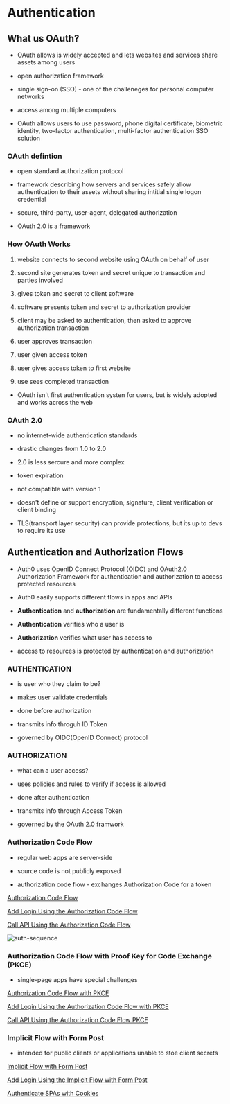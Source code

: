 # **Authentication**


## What us OAuth?

* OAuth allows is widely accepted and lets websites and services share assets among users

* open authorization framework

* single sign-on (SSO) - one of the challeneges for personal computer networks

* access among multiple computers

* OAuth allows users to use password, phone digital certificate, biometric identity, two-factor authentication, multi-factor authentication SSO solution

### OAuth defintion

* open standard authorization protocol

* framework describing how servers and services safely allow authentication to their assets without sharing intitial single logon credential

* secure, third-party, user-agent, delegated authorization

* OAuth 2.0 is a framework

### How OAuth Works

1. website connects to second website using OAuth on behalf of user

1. second site generates token and secret unique to transaction and parties involved

1. gives token and secret to client software

1. software presents token and secret to authorization provider

1. client may be asked to authentication, then asked to approve authorization transaction

1. user approves transaction

1. user given access token

1. user gives access token to first website

1. use sees completed transaction

* OAuth isn't first authentication systen for users, but is widely adopted and works across the web

### OAuth 2.0

* no internet-wide authentication standards

* drastic changes from 1.0 to 2.0

* 2.0 is less sercure and more complex

* token expiration

* not compatible with version 1

* doesn't define or support encryption, signature, client verification or client binding

* TLS(transport layer security) can provide protections, but its up to devs to require its use

## Authentication and Authorization Flows

* Auth0 uses OpenID Connect Protocol (OIDC) and OAuth2.0 Authorization Framework for authentication and authorization to access protected resources

* Auth0 easily supports different flows in apps and APIs

* **Authentication** and **authorization** are fundamentally different functions

* **Authentication** verifies who a user is

* **Authorization** verifies what user has access to

* access to resources is protected by authentication and authorization

### **AUTHENTICATION**

* is user who they claim to be?

* makes user validate credentials

* done before authorization

* transmits info throguh ID Token

* governed by OIDC(OpenID Connect) protocol

### **AUTHORIZATION**

* what can a user access?

* uses policies and rules to verify if access is allowed

* done after authentication

* transmits info through Access Token

* governed by the OAuth 2.0 framwork

### Authorization Code Flow

* regular web apps are server-side

* source code is not publicly exposed

* authorization code flow - exchanges Authorization Code for a token

[Authorization Code Flow](https://auth0.com/docs/flows/authorization-code-flow)

[Add Login Using the Authorization Code Flow](https://auth0.com/docs/flows/add-login-auth-code-flow)

[Call API Using the Authorization Code Flow](https://auth0.com/docs/flows/call-your-api-using-the-authorization-code-flow)

![auth-sequence](https://images.ctfassets.net/cdy7uua7fh8z/2nbNztohyR7uMcZmnUt0VU/2c017d2a2a2cdd80f097554d33ff72dd/auth-sequence-auth-code.png)

### Authorization Code Flow with Proof Key for Code Exchange (PKCE)

* single-page apps have special challenges

[Authorization Code Flow with PKCE](https://auth0.com/docs/flows/authorization-code-flow-with-proof-key-for-code-exchange-pkce)

[Add Login Using the Authorization Code Flow with PKCE](https://auth0.com/docs/flows/add-login-using-the-authorization-code-flow-with-pkce)

[Call API Using the Authorization Code Flow PKCE](https://auth0.com/docs/flows/call-your-api-using-the-authorization-code-flow-with-pkce)

### Implicit Flow with Form Post

* intended for public clients or applications unable to stoe client secrets

[Implicit Flow with Form Post](https://auth0.com/docs/flows/implicit-flow-with-form-post)

[Add Login Using the Implicit Flow with Form Post](https://auth0.com/docs/flows/add-login-using-the-implicit-flow-with-form-post)

[Authenticate SPAs with Cookies](https://auth0.com/docs/sessions/cookies/spa-authenticate-with-cookies)



